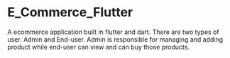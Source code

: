 # E_Commerce_Flutter
A ecommerce application built in flutter and dart. There are two types of user. Admin and End-user. Admin is responsible for managing and adding product while end-user can view and can buy those products.
